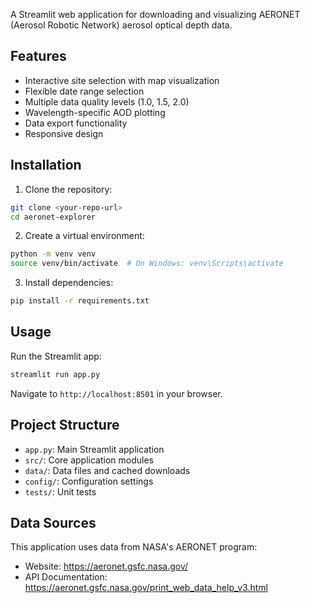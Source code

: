 A Streamlit web application for downloading and visualizing AERONET (Aerosol Robotic Network) aerosol optical depth data.

## Features

- Interactive site selection with map visualization
- Flexible date range selection
- Multiple data quality levels (1.0, 1.5, 2.0)
- Wavelength-specific AOD plotting
- Data export functionality
- Responsive design

## Installation

1. Clone the repository:
```bash
git clone <your-repo-url>
cd aeronet-explorer
```

2. Create a virtual environment:
```bash
python -m venv venv
source venv/bin/activate  # On Windows: venv\Scripts\activate
```

3. Install dependencies:
```bash
pip install -r requirements.txt
```

## Usage

Run the Streamlit app:
```bash
streamlit run app.py
```

Navigate to `http://localhost:8501` in your browser.

## Project Structure

- `app.py`: Main Streamlit application
- `src/`: Core application modules
- `data/`: Data files and cached downloads
- `config/`: Configuration settings
- `tests/`: Unit tests

## Data Sources

This application uses data from NASA's AERONET program:
- Website: https://aeronet.gsfc.nasa.gov/
- API Documentation: https://aeronet.gsfc.nasa.gov/print_web_data_help_v3.html